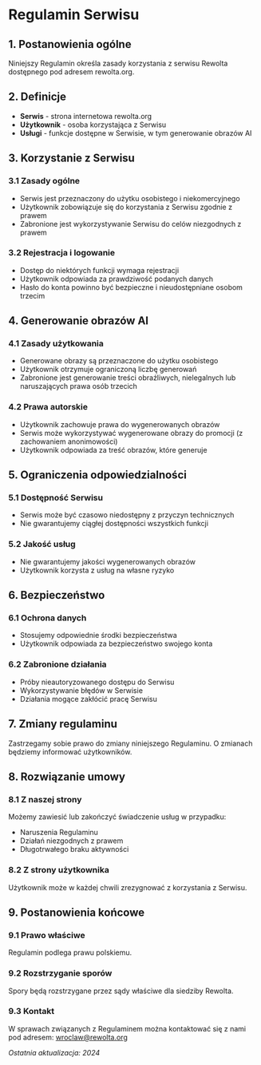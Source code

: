 # Regulamin Serwisu

## 1. Postanowienia ogólne

Niniejszy Regulamin określa zasady korzystania z serwisu Rewolta dostępnego pod adresem rewolta.org.

## 2. Definicje

- **Serwis** - strona internetowa rewolta.org
- **Użytkownik** - osoba korzystająca z Serwisu
- **Usługi** - funkcje dostępne w Serwisie, w tym generowanie obrazów AI

## 3. Korzystanie z Serwisu

### 3.1 Zasady ogólne
- Serwis jest przeznaczony do użytku osobistego i niekomercyjnego
- Użytkownik zobowiązuje się do korzystania z Serwisu zgodnie z prawem
- Zabronione jest wykorzystywanie Serwisu do celów niezgodnych z prawem

### 3.2 Rejestracja i logowanie
- Dostęp do niektórych funkcji wymaga rejestracji
- Użytkownik odpowiada za prawdziwość podanych danych
- Hasło do konta powinno być bezpieczne i nieudostępniane osobom trzecim

## 4. Generowanie obrazów AI

### 4.1 Zasady użytkowania
- Generowane obrazy są przeznaczone do użytku osobistego
- Użytkownik otrzymuje ograniczoną liczbę generowań
- Zabronione jest generowanie treści obraźliwych, nielegalnych lub naruszających prawa osób trzecich

### 4.2 Prawa autorskie
- Użytkownik zachowuje prawa do wygenerowanych obrazów
- Serwis może wykorzystywać wygenerowane obrazy do promocji (z zachowaniem anonimowości)
- Użytkownik odpowiada za treść obrazów, które generuje

## 5. Ograniczenia odpowiedzialności

### 5.1 Dostępność Serwisu
- Serwis może być czasowo niedostępny z przyczyn technicznych
- Nie gwarantujemy ciągłej dostępności wszystkich funkcji

### 5.2 Jakość usług
- Nie gwarantujemy jakości wygenerowanych obrazów
- Użytkownik korzysta z usług na własne ryzyko

## 6. Bezpieczeństwo

### 6.1 Ochrona danych
- Stosujemy odpowiednie środki bezpieczeństwa
- Użytkownik odpowiada za bezpieczeństwo swojego konta

### 6.2 Zabronione działania
- Próby nieautoryzowanego dostępu do Serwisu
- Wykorzystywanie błędów w Serwisie
- Działania mogące zakłócić pracę Serwisu

## 7. Zmiany regulaminu

Zastrzegamy sobie prawo do zmiany niniejszego Regulaminu. O zmianach będziemy informować użytkowników.

## 8. Rozwiązanie umowy

### 8.1 Z naszej strony
Możemy zawiesić lub zakończyć świadczenie usług w przypadku:
- Naruszenia Regulaminu
- Działań niezgodnych z prawem
- Długotrwałego braku aktywności

### 8.2 Z strony użytkownika
Użytkownik może w każdej chwili zrezygnować z korzystania z Serwisu.

## 9. Postanowienia końcowe

### 9.1 Prawo właściwe
Regulamin podlega prawu polskiemu.

### 9.2 Rozstrzyganie sporów
Spory będą rozstrzygane przez sądy właściwe dla siedziby Rewolta.

### 9.3 Kontakt
W sprawach związanych z Regulaminem można kontaktować się z nami pod adresem: wroclaw@rewolta.org

*Ostatnia aktualizacja: 2024* 